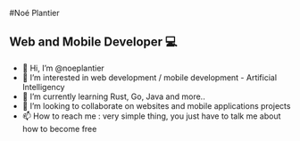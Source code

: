 #Noé Plantier

## Web and Mobile Developer 💻

- 👋 Hi, I’m @noeplantier
- 👀 I’m interested in web development / mobile development - Artificial Intelligency 
- 🌱 I’m currently learning Rust, Go, Java and more..
- 💞️ I’m looking to collaborate on websites and mobile applications projects
- 📫 How to reach me : very simple thing, you just have to talk me about how to become free


